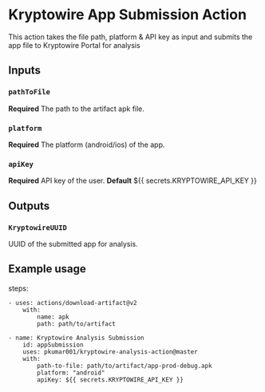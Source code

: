 # Kryptowire App Submission Action

This action takes the file path, platform & API key as input and submits the app file to Kryptowire Portal for analysis

## Inputs

### `pathToFile`

**Required** The path to the artifact apk file.

### `platform`

**Required** The platform (android/ios) of the app.

### `apiKey`

**Required** API key of the user.
**Default** \${{ secrets.KRYPTOWIRE_API_KEY }}

## Outputs

### `KryptowireUUID`

UUID of the submitted app for analysis.

## Example usage

steps:

    - uses: actions/download-artifact@v2
        with:
            name: apk
            path: path/to/artifact

    - name: Kryptowire Analysis Submission
        id: appSubmission
        uses: pkumar001/kryptowire-analysis-action@master
        with:
            path-to-file: path/to/artifact/app-prod-debug.apk
            platform: "android"
            apiKey: ${{ secrets.KRYPTOWIRE_API_KEY }}
